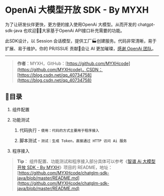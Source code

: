 # OpenAi 大模型开放 SDK - By MYXH

为了让研发伙伴更快，更方便的接入使用OpenAi 大模型。从而开发的 chatgpt-sdk-java 也欢迎👏🏻大家基于OpenAi API接口补充需要的功能。

此SDK设计，以 Session 会话模型，提供工厂🏭创建服务。代码非常清晰，易于扩展、易于维护。你的 PR/ISSUE 贡献💐会让 AI 更加璀璨，[感谢 OpenAi 团队](https://openai.com/)。

---

> **作者**：MYXH，GitHub：[https://github.com/MYXHcode](https://github.com/MYXHcode)，CSDN：[https://blog.csdn.net/qq_40734758](https://blog.csdn.net/qq_40734758)

## 👣目录

1. 组件配置

2. 功能测试

    1. 代码执行 - `使用：代码的方式主要用于程序接入`

    2. 脚本测试 - `测试：生成 Token，直接通过 HTTP 访问 Ai 服务`

3. 程序接入

> **Tip**： 组件配置、功能测试和程序接入部分具体可以参考《[智谱 Ai 大模型开放 SDK - By MYXH](https://github.com/MYXHcode/chatglm-sdk-java)》项目的 README，地址：[https://github.com/MYXHcode/chatglm-sdk-java/blob/master/README.md](https://github.com/MYXHcode/chatglm-sdk-java/blob/master/README.md)
